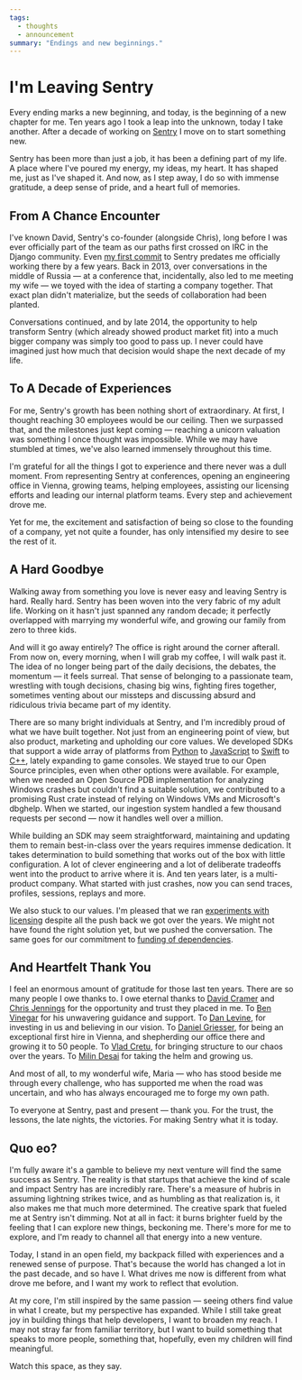 ```yaml
---
tags:
  - thoughts
  - announcement
summary: "Endings and new beginnings."
---
```


# I'm Leaving Sentry

Every ending marks a new beginning, and today, is the beginning of a new
chapter for me.  Ten years ago I took a leap into the unknown, today I
take another.  After a decade of working on [Sentry](https://sentry.io/) I move on to start something new.

Sentry has been more than just a job, it has been a defining part of my
life.  A place where I've poured my energy, my ideas, my heart.  It has
shaped me, just as I've shaped it.  And now, as I step away, I do so with
immense gratitude, a deep sense of pride, and a heart full of memories.

## From A Chance Encounter

I've known David, Sentry's co-founder (alongside Chris), long before I was
ever officially part of the team as our paths first crossed on IRC in the
Django community.  Even [my first commit](https://github.com/getsentry/sentry/commit/7b82413ce9a011ffca14aa8e98721211aabad77e)
to Sentry predates me officially working there by a few years.  Back in
2013, over conversations in the middle of Russia — at a conference that,
incidentally, also led to me meeting my wife — we toyed with the idea of
starting a company together.  That exact plan didn't materialize, but the
seeds of collaboration had been planted.

Conversations continued, and by late 2014, the opportunity to help
transform Sentry (which already showed product market fit) into a much
bigger company was simply too good to pass up.  I never could have
imagined just how much that decision would shape the next decade of my
life.

## To A Decade of Experiences

For me, Sentry's growth has been nothing short of extraordinary.  At
first, I thought reaching 30 employees would be our ceiling.  Then we
surpassed that, and the milestones just kept coming — reaching a unicorn
valuation was something I once thought was impossible.  While we may have
stumbled at times, we've also learned immensely throughout this time.

I'm grateful for all the things I got to experience and there never was a
dull moment.  From representing Sentry at conferences, opening an
engineering office in Vienna, growing teams, helping employees, assisting
our licensing efforts and leading our internal platform teams.  Every step
and achievement drove me.

Yet for me, the excitement and satisfaction of being so close to the
founding of a company, yet not quite a founder, has only intensified my
desire to see the rest of it.

## A Hard Goodbye

Walking away from something you love is never easy and leaving Sentry is
hard.  Really hard.  Sentry has been woven into the very fabric of my
adult life.  Working on it hasn't just spanned any random decade; it
perfectly overlapped with marrying my wonderful wife, and growing our
family from zero to three kids.

And will it go away entirely?  The office is right around the corner
afterall.  From now on, every morning, when I will grab my coffee, I will
walk past it.  The idea of no longer being part of the daily decisions,
the debates, the momentum — it feels surreal.  That sense of belonging to
a passionate team, wrestling with tough decisions, chasing big wins,
fighting fires together, sometimes venting about our missteps and
discussing absurd and ridiculous trivia became part of my identity.

There are so many bright individuals at Sentry, and I'm incredibly proud
of what we have built together.  Not just from an engineering point of
view, but also product, marketing and upholding our core values.  We
developed SDKs that support a wide array of platforms from [Python](https://github.com/getsentry/sentry-python) to [JavaScript](https://github.com/getsentry/sentry-javascript) to [Swift](https://github.com/getsentry/sentry-cocoa) to [C++](https://github.com/getsentry/sentry-native), lately expanding to game
consoles.  We stayed true to our Open Source principles, even when other
options were available.  For example, when we needed an Open Source PDB
implementation for analyzing Windows crashes but couldn't find a suitable
solution, we contributed to a promising Rust crate instead of relying on
Windows VMs and Microsoft's dbghelp.  When we started, our ingestion
system handled a few thousand requests per second — now it handles well
over a million.

While building an SDK may seem straightforward, maintaining and updating
them to remain best-in-class over the years requires immense dedication.
It takes determination to build something that works out of the box with
little configuration.  A lot of clever engineering and a lot of deliberate
tradeoffs went into the product to arrive where it is.  And ten years
later, is a multi-product company.  What started with just crashes, now
you can send traces, profiles, sessions, replays and more.

We also stuck to our values.  I'm pleased that we ran [experiments with
licensing](/2023/11/19/cathedral-and-bazaaar-licensing/) despite all
the push back we got over the years.  We might not have found the right
solution yet, but we pushed the conversation.  The same goes for our
commitment to [funding of dependencies](https://fair.io/).

## And Heartfelt Thank You

I feel an enormous amount of gratitude for those last ten years.  There
are so many people I owe thanks to.  I owe eternal thanks to [David Cramer](https://cra.mr/) and [Chris Jennings](http://chriskjennings.com/)
for the opportunity and trust they placed in me. To [Ben Vinegar](https://benv.ca/) for his unwavering guidance and support.  To [Dan
Levine](https://www.accel.com/people/daniel-levine), for investing in
us and believing in our vision.  To [Daniel Griesser](https://www.linkedin.com/in/daniel-griesser-a8407b3b/), for being an
exceptional first hire in Vienna, and shepherding our office there and
growing it to 50 people.  To [Vlad Cretu](https://www.linkedin.com/in/vlad-cretu-139a0244/), for bringing
structure to our chaos over the years.  To [Milin Desai](https://x.com/virtualmilin) for taking the helm and growing us.

And most of all, to my wonderful wife, Maria — who has stood beside me
through every challenge, who has supported me when the road was uncertain,
and who has always encouraged me to forge my own path.

To everyone at Sentry, past and present — thank you.  For the trust, the
lessons, the late nights, the victories.  For making Sentry what it is
today.

## Quo eo?

I'm fully aware it's a gamble to believe my next venture will find the
same success as Sentry.  The reality is that startups that achieve the
kind of scale and impact Sentry has are incredibly rare.  There's a
measure of hubris in assuming lightning strikes twice, and as humbling as
that realization is, it also makes me that much more determined.  The
creative spark that fueled me at Sentry isn't dimming.  Not at all in
fact: it burns brighter fueld by the feeling that I can explore new
things, beckoning me.  There's more for me to explore, and I'm ready to
channel all that energy into a new venture.

Today, I stand in an open field, my backpack filled with experiences and a
renewed sense of purpose.  That's because the world has changed a lot in
the past decade, and so have I.  What drives me now is different from what
drove me before, and I want my work to reflect that evolution.

At my core, I'm still inspired by the same passion — seeing others find
value in what I create, but my perspective has expanded.  While I still
take great joy in building things that help developers, I want to broaden
my reach.  I may not stray far from familiar territory, but I want to
build something that speaks to more people, something that, hopefully,
even my children will find meaningful.

Watch this space, as they say.

